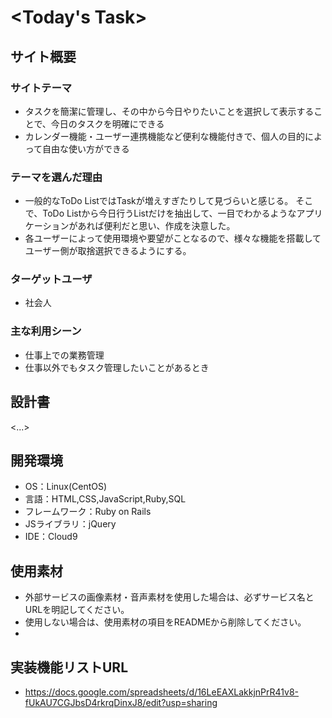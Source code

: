 # <Today's Task>

## サイト概要
### サイトテーマ
* タスクを簡潔に管理し、その中から今日やりたいことを選択して表示することで、今日のタスクを明確にできる
* カレンダー機能・ユーザー連携機能など便利な機能付きで、個人の目的によって自由な使い方ができる

### テーマを選んだ理由
* 一般的なToDo ListではTaskが増えすぎたりして見づらいと感じる。  そこで、ToDo Listから今日行うListだけを抽出して、一目でわかるようなアプリケーションがあれば便利だと思い、作成を決意した。
* 各ユーザーによって使用環境や要望がことなるので、様々な機能を搭載してユーザー側が取捨選択できるようにする。


### ターゲットユーザ
* 社会人

### 主な利用シーン
* 仕事上での業務管理
* 仕事以外でもタスク管理したいことがあるとき

## 設計書
<...>

## 開発環境
- OS：Linux(CentOS)
- 言語：HTML,CSS,JavaScript,Ruby,SQL
- フレームワーク：Ruby on Rails
- JSライブラリ：jQuery
- IDE：Cloud9

## 使用素材
- 外部サービスの画像素材・音声素材を使用した場合は、必ずサービス名とURLを明記してください。
- 使用しない場合は、使用素材の項目をREADMEから削除してください。
- 
## 実装機能リストURL
* https://docs.google.com/spreadsheets/d/16LeEAXLakkjnPrR41v8-fUkAU7CGJbsD4rkrqDinxJ8/edit?usp=sharing
